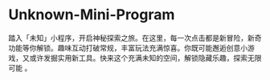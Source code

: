 # Unknown-Mini-Program
踏入「未知」小程序，开启神秘探索之旅。在这里，每一次点击都是新冒险，新奇功能等你解锁。趣味互动打破常规，丰富玩法充满惊喜。你既可能邂逅创意小游戏，又或许发掘实用新工具。快来这个充满未知的空间，解锁隐藏乐趣，探索无限可能 。
